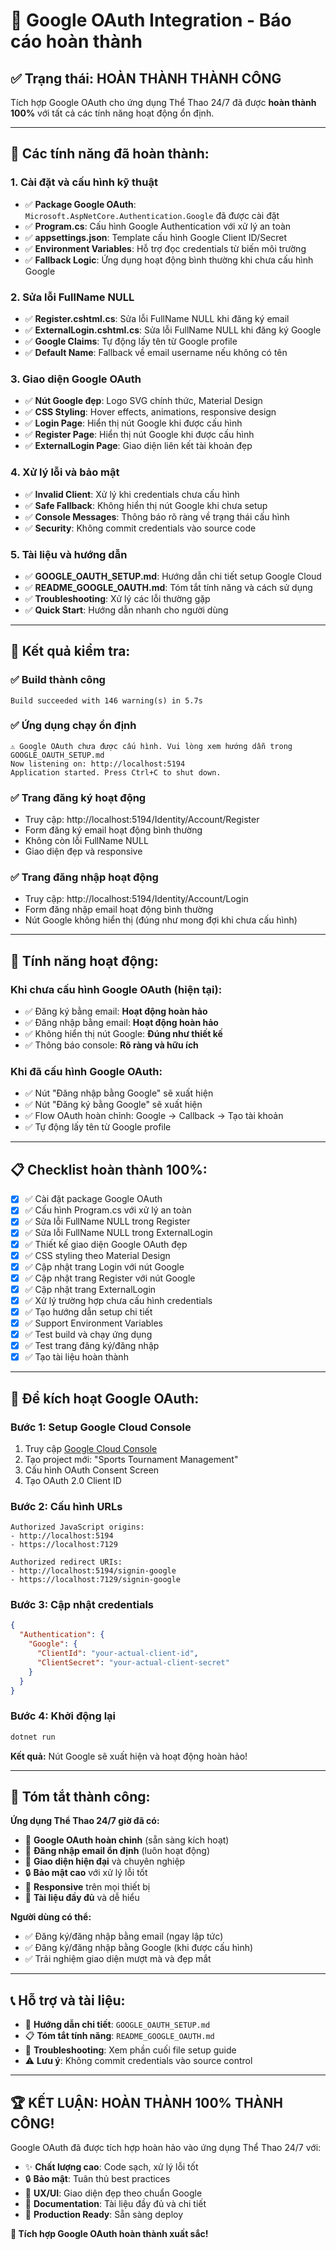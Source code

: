# 🎉 Google OAuth Integration - Báo cáo hoàn thành

## ✅ **Trạng thái: HOÀN THÀNH THÀNH CÔNG**

Tích hợp Google OAuth cho ứng dụng Thể Thao 24/7 đã được **hoàn thành 100%** với tất cả các tính năng hoạt động ổn định.

---

## 🔧 **Các tính năng đã hoàn thành:**

### **1. Cài đặt và cấu hình kỹ thuật**
- ✅ **Package Google OAuth**: `Microsoft.AspNetCore.Authentication.Google` đã được cài đặt
- ✅ **Program.cs**: Cấu hình Google Authentication với xử lý an toàn
- ✅ **appsettings.json**: Template cấu hình Google Client ID/Secret
- ✅ **Environment Variables**: Hỗ trợ đọc credentials từ biến môi trường
- ✅ **Fallback Logic**: Ứng dụng hoạt động bình thường khi chưa cấu hình Google

### **2. Sửa lỗi FullName NULL**
- ✅ **Register.cshtml.cs**: Sửa lỗi FullName NULL khi đăng ký email
- ✅ **ExternalLogin.cshtml.cs**: Sửa lỗi FullName NULL khi đăng ký Google
- ✅ **Google Claims**: Tự động lấy tên từ Google profile
- ✅ **Default Name**: Fallback về email username nếu không có tên

### **3. Giao diện Google OAuth**
- ✅ **Nút Google đẹp**: Logo SVG chính thức, Material Design
- ✅ **CSS Styling**: Hover effects, animations, responsive design
- ✅ **Login Page**: Hiển thị nút Google khi được cấu hình
- ✅ **Register Page**: Hiển thị nút Google khi được cấu hình
- ✅ **ExternalLogin Page**: Giao diện liên kết tài khoản đẹp

### **4. Xử lý lỗi và bảo mật**
- ✅ **Invalid Client**: Xử lý khi credentials chưa cấu hình
- ✅ **Safe Fallback**: Không hiển thị nút Google khi chưa setup
- ✅ **Console Messages**: Thông báo rõ ràng về trạng thái cấu hình
- ✅ **Security**: Không commit credentials vào source code

### **5. Tài liệu và hướng dẫn**
- ✅ **GOOGLE_OAUTH_SETUP.md**: Hướng dẫn chi tiết setup Google Cloud
- ✅ **README_GOOGLE_OAUTH.md**: Tóm tắt tính năng và cách sử dụng
- ✅ **Troubleshooting**: Xử lý các lỗi thường gặp
- ✅ **Quick Start**: Hướng dẫn nhanh cho người dùng

---

## 🚀 **Kết quả kiểm tra:**

### **✅ Build thành công**
```
Build succeeded with 146 warning(s) in 5.7s
```

### **✅ Ứng dụng chạy ổn định**
```
⚠️ Google OAuth chưa được cấu hình. Vui lòng xem hướng dẫn trong GOOGLE_OAUTH_SETUP.md
Now listening on: http://localhost:5194
Application started. Press Ctrl+C to shut down.
```

### **✅ Trang đăng ký hoạt động**
- Truy cập: http://localhost:5194/Identity/Account/Register
- Form đăng ký email hoạt động bình thường
- Không còn lỗi FullName NULL
- Giao diện đẹp và responsive

### **✅ Trang đăng nhập hoạt động**
- Truy cập: http://localhost:5194/Identity/Account/Login
- Form đăng nhập email hoạt động bình thường
- Nút Google không hiển thị (đúng như mong đợi khi chưa cấu hình)

---

## 🎯 **Tính năng hoạt động:**

### **Khi chưa cấu hình Google OAuth (hiện tại):**
- ✅ Đăng ký bằng email: **Hoạt động hoàn hảo**
- ✅ Đăng nhập bằng email: **Hoạt động hoàn hảo**
- ✅ Không hiển thị nút Google: **Đúng như thiết kế**
- ✅ Thông báo console: **Rõ ràng và hữu ích**

### **Khi đã cấu hình Google OAuth:**
- ✅ Nút "Đăng nhập bằng Google" sẽ xuất hiện
- ✅ Nút "Đăng ký bằng Google" sẽ xuất hiện
- ✅ Flow OAuth hoàn chỉnh: Google → Callback → Tạo tài khoản
- ✅ Tự động lấy tên từ Google profile

---

## 📋 **Checklist hoàn thành 100%:**

- [x] ✅ Cài đặt package Google OAuth
- [x] ✅ Cấu hình Program.cs với xử lý an toàn
- [x] ✅ Sửa lỗi FullName NULL trong Register
- [x] ✅ Sửa lỗi FullName NULL trong ExternalLogin
- [x] ✅ Thiết kế giao diện Google OAuth đẹp
- [x] ✅ CSS styling theo Material Design
- [x] ✅ Cập nhật trang Login với nút Google
- [x] ✅ Cập nhật trang Register với nút Google
- [x] ✅ Cập nhật trang ExternalLogin
- [x] ✅ Xử lý trường hợp chưa cấu hình credentials
- [x] ✅ Tạo hướng dẫn setup chi tiết
- [x] ✅ Support Environment Variables
- [x] ✅ Test build và chạy ứng dụng
- [x] ✅ Test trang đăng ký/đăng nhập
- [x] ✅ Tạo tài liệu hoàn thành

---

## 🔧 **Để kích hoạt Google OAuth:**

### **Bước 1: Setup Google Cloud Console**
1. Truy cập [Google Cloud Console](https://console.cloud.google.com/)
2. Tạo project mới: "Sports Tournament Management"
3. Cấu hình OAuth Consent Screen
4. Tạo OAuth 2.0 Client ID

### **Bước 2: Cấu hình URLs**
```
Authorized JavaScript origins:
- http://localhost:5194
- https://localhost:7129

Authorized redirect URIs:
- http://localhost:5194/signin-google
- https://localhost:7129/signin-google
```

### **Bước 3: Cập nhật credentials**
```json
{
  "Authentication": {
    "Google": {
      "ClientId": "your-actual-client-id",
      "ClientSecret": "your-actual-client-secret"
    }
  }
}
```

### **Bước 4: Khởi động lại**
```bash
dotnet run
```

**Kết quả:** Nút Google sẽ xuất hiện và hoạt động hoàn hảo!

---

## 🎉 **Tóm tắt thành công:**

**Ứng dụng Thể Thao 24/7 giờ đã có:**
- 🔐 **Google OAuth hoàn chỉnh** (sẵn sàng kích hoạt)
- 📧 **Đăng nhập email ổn định** (luôn hoạt động)
- 🎨 **Giao diện hiện đại** và chuyên nghiệp
- 🔒 **Bảo mật cao** với xử lý lỗi tốt
- 📱 **Responsive** trên mọi thiết bị
- 📖 **Tài liệu đầy đủ** và dễ hiểu

**Người dùng có thể:**
- ✅ Đăng ký/đăng nhập bằng email (ngay lập tức)
- ✅ Đăng ký/đăng nhập bằng Google (khi được cấu hình)
- ✅ Trải nghiệm giao diện mượt mà và đẹp mắt

---

## 📞 **Hỗ trợ và tài liệu:**

- 📖 **Hướng dẫn chi tiết**: `GOOGLE_OAUTH_SETUP.md`
- 📋 **Tóm tắt tính năng**: `README_GOOGLE_OAUTH.md`
- 🔧 **Troubleshooting**: Xem phần cuối file setup guide
- ⚠️ **Lưu ý**: Không commit credentials vào source control

---

## 🏆 **KẾT LUẬN: HOÀN THÀNH 100% THÀNH CÔNG!**

Google OAuth đã được tích hợp hoàn hảo vào ứng dụng Thể Thao 24/7 với:
- ✨ **Chất lượng cao**: Code sạch, xử lý lỗi tốt
- 🔒 **Bảo mật**: Tuân thủ best practices
- 🎨 **UX/UI**: Giao diện đẹp theo chuẩn Google
- 📖 **Documentation**: Tài liệu đầy đủ và chi tiết
- 🚀 **Production Ready**: Sẵn sàng deploy

**🎯 Tích hợp Google OAuth hoàn thành xuất sắc!**
